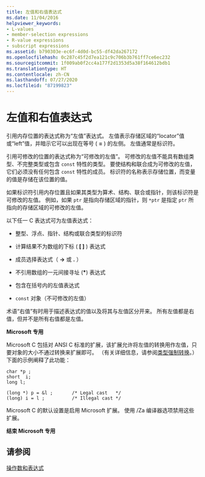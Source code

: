 ```yaml
---
title: 左值和右值表达式
ms.date: 11/04/2016
helpviewer_keywords:
- L-values
- member-selection expressions
- R-value expressions
- subscript expressions
ms.assetid: b790303e-ec6f-4d0d-bc55-df42da267172
ms.openlocfilehash: 0c287c45f2d7ea121c9c706b3b761ff7ce6ec232
ms.sourcegitcommit: 1f009ab0f2cc4a177f2d1353d5a38f164612bdb1
ms.translationtype: HT
ms.contentlocale: zh-CN
ms.lasthandoff: 07/27/2020
ms.locfileid: "87199823"
---
```

# <a name="l-value-and-r-value-expressions"></a>左值和右值表达式

引用内存位置的表达式称为“左值”表达式。 左值表示存储区域的“locator”值或“left”值，并暗示它可以出现在等号 ( **=** ) 的左侧。 左值通常是标识符。

引用可修改的位置的表达式称为“可修改的左值”。 可修改的左值不能具有数组类型、不完整类型或包含 `const` 特性的类型。 要使结构和联合成为可修改的左值，它们必须没有任何包含 `const` 特性的成员。 标识符的名称表示存储位置，而变量的值是存储在该位置的值。

如果标识符引用内存位置且如果其类型为算术、结构、联合或指针，则该标识符是可修改的左值。 例如，如果 `ptr` 是指向存储区域的指针，则 `*ptr` 是指定 `ptr` 所指向的存储区域的可修改的左值。

以下任一 C 表达式可为左值表达式：

- 整型、浮点、指针、结构或联合类型的标识符

- 计算结果不为数组的下标 ( **[ ]** ) 表达式

- 成员选择表达式（ **->** 或 **.** ）

- 不引用数组的一元间接寻址 (<strong>\*</strong>) 表达式

- 包含在括号内的左值表达式

- `const` 对象（不可修改的左值）

术语“右值”有时用于描述表达式的值以及将其与左值区分开来。 所有左值都是右值，但并不是所有右值都是左值。

**Microsoft 专用**

Microsoft C 包括对 ANSI C 标准的扩展，该扩展允许将左值的转换用作左值，只要对象的大小不通过转换来扩展即可。 （有关详细信息，请参阅[类型强制转换](../c-language/type-cast-conversions.md)。）下面的示例阐释了此功能：

```
char *p ;
short  i;
long l;

(long *) p = &l ;       /* Legal cast   */
(long) i = l ;          /* Illegal cast */
```

Microsoft C 的默认设置是启用 Microsoft 扩展。 使用 /Za 编译器选项禁用这些扩展。

**结束 Microsoft 专用**

## <a name="see-also"></a>请参阅

[操作数和表达式](../c-language/operands-and-expressions.md)
